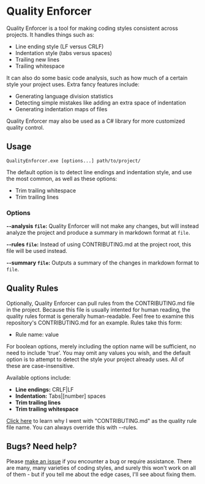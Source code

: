 # Quality Enforcer

Quality Enforcer is a tool for making coding styles consistent across projects. It handles things such as:

* Line ending style (LF versus CRLF)
* Indentation style (tabs versus spaces)
* Trailing new lines
* Trailing whitespace

It can also do some basic code analysis, such as how much of a certain style your project uses. Extra fancy
features include:

* Generating language division statistics
* Detecting simple mistakes like adding an extra space of indentation
* Generating indentation maps of files

Quality Enforcer may also be used as a C# library for more customized quality control.

## Usage

    QualityEnforcer.exe [options...] path/to/project/

The default option is to detect line endings and indentation style, and use the most common, as well as these
options:

* Trim trailing whitespace
* Trim trailing lines

### Options

**--analysis `file`:** Quality Enforcer will not make any changes, but will instead analyze the project and
produce a summary in markdown format at `file`.

**--rules `file`:** Instead of using CONTRIBUTING.md at the project root, this file will be used instead.

**--summary `file`:** Outputs a summary of the changes in markdown format to `file`.

## Quality Rules

Optionally, Quality Enforcer can pull rules from the CONTRIBUTING.md file in the project. Because this file is
usually intented for human reading, the quality rules format is generally human-readable. Feel free to examine
this repository's CONTRIBUTING.md for an example. Rules take this form:

* Rule name: value

For boolean options, merely including the option name will be sufficient, no need to include 'true'. You may omit
any values you wish, and the default option is to attempt to detect the style your project already uses. All of
these are case-insensitive.

Available options include:

* **Line endings:** CRLF|LF
* **Indentation:** Tabs|\[number] spaces
* **Trim trailing lines**
* **Trim trailing whitespace**

[Click here](https://github.com/blog/1184-contributing-guidelines) to learn why I went with "CONTRIBUTING.md" as
the quality rule file name. You can always override this with --rules.

## Bugs? Need help?

Please [make an issue](https://github.com/QualityEnforcer/QualityEnforcer/issues/new) if you encounter a bug or
require assistance. There are many, many varieties of coding styles, and surely this won't work on all of them -
but if you tell me about the edge cases, I'll see about fixing them.